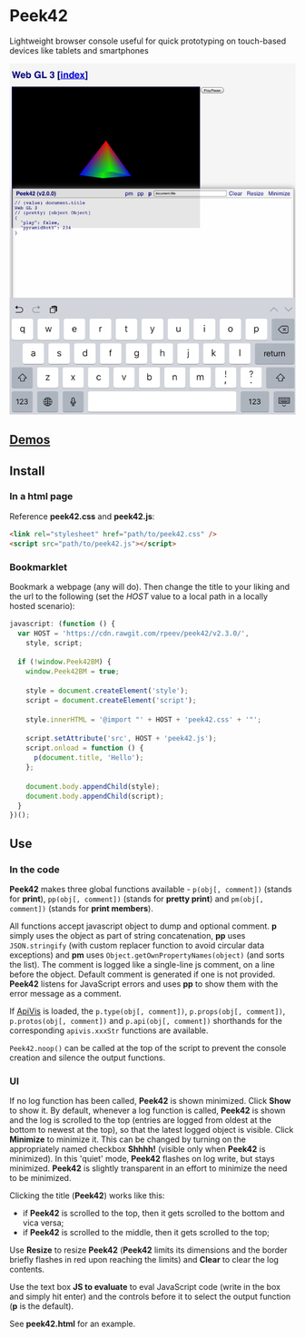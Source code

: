 # Peek42

Lightweight browser console useful for quick prototyping on touch-based devices like tablets and smartphones

![Screenshot](./screenshot.png)

## [Demos](https://rpeev.github.io/peek42/)

## Install

### In a html page

Reference **peek42.css** and **peek42.js**:  

```html
<link rel="stylesheet" href="path/to/peek42.css" />  
<script src="path/to/peek42.js"></script>
```

### Bookmarklet

Bookmark a webpage (any will do). Then change the title to your liking and the url to the following (set the *HOST* value to a local path in a locally hosted scenario):

```javascript
javascript: (function () {
  var HOST = 'https://cdn.rawgit.com/rpeev/peek42/v2.3.0/',
    style, script;

  if (!window.Peek42BM) {
    window.Peek42BM = true;

    style = document.createElement('style');
    script = document.createElement('script');

    style.innerHTML = '@import "' + HOST + 'peek42.css' + '"';

    script.setAttribute('src', HOST + 'peek42.js');
    script.onload = function () {
      p(document.title, 'Hello');
    };

    document.body.appendChild(style);
    document.body.appendChild(script);
  }
})();
```

## Use

### In the code

**Peek42** makes three global functions available - `p(obj[, comment])` (stands for **print**), `pp(obj[, comment])` (stands for **pretty print**) and `pm(obj[, comment])` (stands for **print members**).

All functions accept javascript object to dump and optional comment. **p** simply uses the object as part of string concatenation, **pp** uses `JSON.stringify` (with custom replacer function to avoid circular data exceptions) and **pm** uses `Object.getOwnPropertyNames(object)` (and sorts the list). The comment is logged like a single-line js comment, on a line before the object. Default comment is generated if one is not provided. **Peek42** listens for JavaScript errors and uses **pp** to show them with the error message as a comment.

If [ApiVis](https://github.com/rpeev/apivis) is loaded, the `p.type(obj[, comment])`, `p.props(obj[, comment])`, `p.protos(obj[, comment])` and `p.api(obj[, comment])` shorthands for the corresponding `apivis.xxxStr` functions are available.

`Peek42.noop()` can be called at the top of the script to prevent the console creation and silence the output functions.

### UI

If no log function has been called, **Peek42** is shown minimized. Click **Show** to show it. By default, whenever a log function is called, **Peek42** is shown and the log is scrolled to the top (entries are logged from oldest at the bottom to newest at the top), so that the latest logged object is visible. Click **Minimize** to minimize it. This can be changed by turning on the appropriately named checkbox **Shhhh!** (visible only when **Peek42** is minimized). In this 'quiet' mode, **Peek42** flashes on log write, but stays minimized. **Peek42** is slightly transparent in an effort to minimize the need to be minimized.

Clicking the title (**Peek42**) works like this:

* if **Peek42** is scrolled to the top, then it gets scrolled to the bottom and vica versa;
* if **Peek42** is scrolled to the middle, then it gets scrolled to the top;

Use **Resize** to resize **Peek42** (**Peek42** limits its dimensions and the border briefly flashes in red upon reaching the limits) and **Clear** to clear the log contents.

Use the text box **JS to evaluate** to eval JavaScript code (write in the box and simply hit enter) and the controls before it to select the output function (**p** is the default).

See **peek42.html** for an example.
